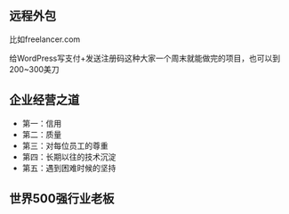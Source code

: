 ## 远程外包
比如freelancer.com

给WordPress写支付+发送注册码这种大家一个周末就能做完的项目，也可以到200~300美刀


## 企业经营之道

- 第一：信用
- 第二：质量
- 第三：对每位员工的尊重
- 第四：长期以往的技术沉淀
- 第五：遇到困难时候的坚持


## 世界500强行业老板